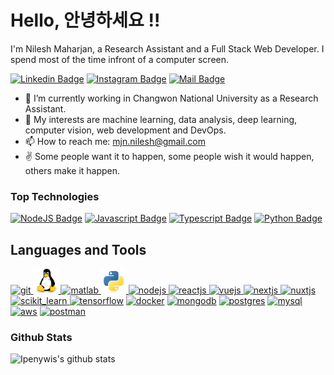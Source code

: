 # Hello, 안녕하세요 !!

I'm Nilesh Maharjan, a Research Assistant and a Full Stack Web Developer. I spend most of the time infront of a computer screen.


 [![Linkedin Badge](https://img.shields.io/badge/-nilesh-informational?style=flat&labelColor=0e76a8&logo=linkedin&logoColor=white)](https://www.linkedin.com/in/nilesh-maharjan-10381168/) [![Instagram Badge](https://img.shields.io/badge/-nilesh_maharjan14-ff69b4?style=flat&labelColor=e84393&logo=instagram&logoColor=white)](https://www.instagram.com/nilesh_maharjan14/) [![Mail Badge](https://img.shields.io/badge/-nilesh%20maharjan-red?style=flat&labelColor=c0392b&logo=gmail&logoColor=white)](mailto:mjn.nilesh@gmail.com)
 
- 🔭 I’m currently working in Changwon National University as a Research Assistant.
- 🤔 My interests are machine learning, data analysis, deep learning, computer vision, web development and DevOps.
- 📫 How to reach me: mjn.nilesh@gmail.com
- ✌  Some people want it to happen, some people wish it would happen, others make it happen.


### Top Technologies

<!-- TODO: Make technologies links takes you to repositories -->

[![NodeJS Badge](https://img.shields.io/badge/Node.js-43853D?style=for-the-badge&logo=node.js&logoColor=white)](#) [![Javascript Badge](https://img.shields.io/badge/-Javascript-F0DB4F?style=for-the-badge&labelColor=black&logo=javascript&logoColor=F0DB4F)](#) [![Typescript Badge](https://img.shields.io/badge/-Typescript-007acc?style=for-the-badge&labelColor=black&logo=typescript&logoColor=007acc)](#) [![Python Badge](https://img.shields.io/badge/-PYTHON-9cf?style=for-the-badge&labelColor=black&logo=python)](#)



## Languages and Tools

<p align="left"> 
   <a href="https://git-scm.com/" target="_blank"> 
   <img src="https://www.vectorlogo.zone/logos/git-scm/git-scm-icon.svg" alt="git" width="40" height="40"/> 
   </a> <a href="https://www.linux.org/" target="_blank"> <img src="https://raw.githubusercontent.com/devicons/devicon/master/icons/linux/linux-original.svg" alt="linux" width="40" height="40"/> </a> 
   <a href="https://www.mathworks.com/" target="_blank"> <img src="https://upload.wikimedia.org/wikipedia/commons/2/21/Matlab_Logo.png" alt="matlab" width="40" height="40"/> </a> 
   <a href="https://www.python.org" target="_blank"> <img src="https://raw.githubusercontent.com/devicons/devicon/master/icons/python/python-original.svg" alt="python" width="40" height="40"/> </a>
   <a href="https://nodejs.org/en/" target="_blank"> <img src="https://nodejs.org/static/images/logo.svg" alt="nodejs" width="40" height="40"/> </a>
   <a href="https://reactjs.org/" target="_blank"> <img src="https://upload.wikimedia.org/wikipedia/commons/thumb/a/a7/React-icon.svg/1024px-React-icon.svg.png?20220125121207" alt="reactjs" width="40" height="40"/> </a>
   <a href="https://vuejs.org/" target="_blank"> <img src="https://upload.wikimedia.org/wikipedia/commons/thumb/9/95/Vue.js_Logo_2.svg/1024px-Vue.js_Logo_2.svg.png?20170919082558" alt="vuejs" width="40" height="40"/> </a>
   <a href="https://nextjs.org/" target="_blank"> <img src="https://upload.wikimedia.org/wikipedia/commons/thumb/8/8e/Nextjs-logo.svg/414px-Nextjs-logo.svg.png" alt="nextjs" width="40" height="40"/> </a>
   <a href="https://nuxtjs.org/" target="_blank"> <img src="https://upload.wikimedia.org/wikipedia/commons/thumb/a/ae/Nuxt_logo.svg/1024px-Nuxt_logo.svg.png?20201218211241" alt="nuxtjs" width="40" height="40"/></a>
   <a href="https://scikit-learn.org/" target="_blank"> <img src="https://upload.wikimedia.org/wikipedia/commons/0/05/Scikit_learn_logo_small.svg" alt="scikit_learn" width="40" height="40"/> </a> 
   <a href="https://www.tensorflow.org" target="_blank"> <img src="https://www.vectorlogo.zone/logos/tensorflow/tensorflow-icon.svg" alt="tensorflow" width="40" height="40"/></a> 
   <a href="https://www.docker.com/" target="_blank"> <img src="https://1000logos.net/wp-content/uploads/2021/11/Docker-Logo-768x432.png" alt="docker" width="40" height="40"/></a> 
   <a href="https://www.mongodb.com/" target="_blank"> <img src="https://1000logos.net/wp-content/uploads/2020/08/MongoDB-Logo-1024x640.png" alt="mongodb" width="40" height="40"/></a> 
   <a href="https://www.postgresql.org/" target="_blank"> <img src="https://wiki.postgresql.org/images/thumb/a/a4/PostgreSQL_logo.3colors.svg/116px-PostgreSQL_logo.3colors.svg.png" alt="postgres" width="40" height="40"/></a> 
   <a href="https://www.mysql.com/" target="_blank"> <img src="https://www.mysql.com/common/logos/logo-mysql-170x115.png" alt="mysql" width="40" height="40"/></a> 
      <a href="https://aws.amazon.com/" target="_blank"> <img src="https://upload.wikimedia.org/wikipedia/commons/9/93/Amazon_Web_Services_Logo.svg" alt="aws" width="40" height="40"/></a> 
      <a href="https://www.postman.com/" target="_blank"> <img src="https://www.vectorlogo.zone/logos/getpostman/getpostman-icon.svg" alt="postman" width="40" height="40"/></a> 
</p>

### Github Stats

![Ipenywis's github stats](https://github-readme-stats.vercel.app/api?username=Nileshmaharjan&count_private=true&theme=tokyonight)

